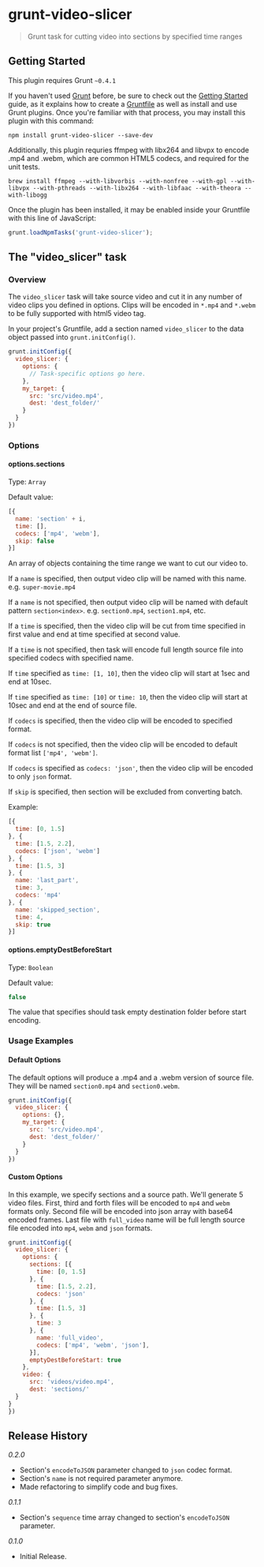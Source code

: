# grunt-video-slicer

> Grunt task for cutting video into sections by specified time ranges

## Getting Started
This plugin requires Grunt `~0.4.1`

If you haven't used [Grunt](http://gruntjs.com/) before, be sure to check out the [Getting Started](http://gruntjs.com/getting-started) guide, as it explains how to create a [Gruntfile](http://gruntjs.com/sample-gruntfile) as well as install and use Grunt plugins. Once you're familiar with that process, you may install this plugin with this command:

```shell
npm install grunt-video-slicer --save-dev
```

Additionally, this plugin requries ffmpeg with libx264 and libvpx to encode .mp4 and .webm, which are common HTML5 codecs, and required for the unit tests.
```shell
brew install ffmpeg --with-libvorbis --with-nonfree --with-gpl --with-libvpx --with-pthreads --with-libx264 --with-libfaac --with-theora --with-libogg
```

Once the plugin has been installed, it may be enabled inside your Gruntfile with this line of JavaScript:

```js
grunt.loadNpmTasks('grunt-video-slicer');
```

## The "video_slicer" task

### Overview

The `video_slicer` task will take source video and cut it in any number of video clips you defined in options. Clips will be encoded in `*.mp4` and `*.webm` to be fully supported with html5 video tag.

In your project's Gruntfile, add a section named `video_slicer` to the data object passed into `grunt.initConfig()`.

```js
grunt.initConfig({
  video_slicer: {
    options: {
      // Task-specific options go here.
    },
    my_target: {
      src: 'src/video.mp4',
      dest: 'dest_folder/'
    }
  }
})
```

### Options

#### options.sections
Type: `Array`

Default value:

```js
[{
  name: 'section' + i,
  time: [],
  codecs: ['mp4', 'webm'],
  skip: false
}]
```

An array of objects containing the time range we want to cut our video to.

If a `name` is specified, then output video clip will be named with this name. e.g. `super-movie.mp4`

If a `name` is not specified, then output video clip will be named with default pattern `section<index>`. e.g. `section0.mp4`, `section1.mp4`, etc.

If a `time` is specified, then the video clip will be cut from time specified in first value and end at time specified at second value.

If a `time` is not specified, then task will encode full length source file into specified codecs with specified name.

If `time` specified as `time: [1, 10]`, then the video clip will start at 1sec and end at 10sec.

If `time` specified as `time: [10]` or `time: 10`, then the video clip will start at 10sec and end at the end of source file.

If `codecs` is specified, then the video clip will be encoded to specified format.

If `codecs` is not specified, then the video clip will be encoded to default format list `['mp4', 'webm']`.

If `codecs` is specified as `codecs: 'json'`, then the video clip will be encoded to only `json` format.

If `skip` is specified, then section will be excluded from converting batch.

Example:

```js
[{
  time: [0, 1.5]
}, {
  time: [1.5, 2.2],
  codecs: ['json', 'webm']
}, {
  time: [1.5, 3]
}, {
  name: 'last_part',
  time: 3,
  codecs: 'mp4'
}, {
  name: 'skipped_section',
  time: 4,
  skip: true
}]
```

#### options.emptyDestBeforeStart
Type: `Boolean`

Default value:

```js
false
```

The value that specifies should task empty destination folder before start encoding.

### Usage Examples

#### Default Options
The default options will produce a .mp4 and a .webm version of source file. They will be named `section0.mp4` and `section0.webm`.

```js
grunt.initConfig({
  video_slicer: {
    options: {},
    my_target: {
      src: 'src/video.mp4',
      dest: 'dest_folder/'
    }
  }
})
```

#### Custom Options
In this example, we specify sections and a source path. We'll generate 5 video files. First, third and forth files will be encoded to `mp4` and `webm` formats only. Second file will be encoded into json array with base64 encoded frames. Last file with `full_video` name will be full length source file encoded into `mp4`, `webm` and `json` formats.

```js
grunt.initConfig({
  video_slicer: {
    options: {
      sections: [{
        time: [0, 1.5]
      }, {
        time: [1.5, 2.2],
        codecs: 'json'
      }, {
        time: [1.5, 3]
      }, {
        time: 3
      }, {
        name: 'full_video',
        codecs: ['mp4', 'webm', 'json'],
      }],
      emptyDestBeforeStart: true
    },
    video: {
      src: 'videos/video.mp4',
      dest: 'sections/'
  }
}
})
```

## Release History

*0.2.0*

* Section's `encodeToJSON` parameter changed to `json` codec format.
* Section's `name` is not required parameter anymore.
* Made refactoring to simplify code and bug fixes.

*0.1.1*

* Section's `sequence` time array changed to section's `encodeToJSON` parameter.

*0.1.0*

* Initial Release.
